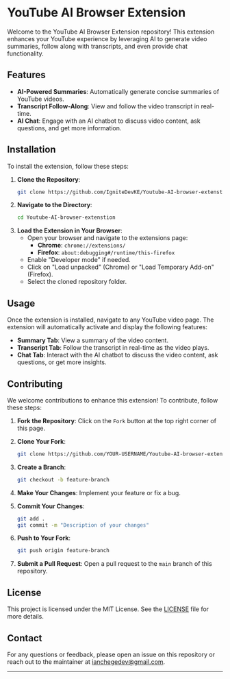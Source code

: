 # YouTube AI Browser Extension

Welcome to the YouTube AI Browser Extension repository! This extension enhances your YouTube experience by leveraging AI to generate video summaries, follow along with transcripts, and even provide chat functionality.

## Features

- **AI-Powered Summaries**: Automatically generate concise summaries of YouTube videos.
- **Transcript Follow-Along**: View and follow the video transcript in real-time.
- **AI Chat**: Engage with an AI chatbot to discuss video content, ask questions, and get more information.

## Installation

To install the extension, follow these steps:

1. **Clone the Repository**:
   ```sh
   git clone https://github.com/IgniteDevKE/Youtube-AI-browser-extenstion.git
   ```
2. **Navigate to the Directory**:
   ```sh
   cd Youtube-AI-browser-extenstion
   ```
3. **Load the Extension in Your Browser**:
   - Open your browser and navigate to the extensions page:
     - **Chrome**: `chrome://extensions/`
     - **Firefox**: `about:debugging#/runtime/this-firefox`
   - Enable "Developer mode" if needed.
   - Click on "Load unpacked" (Chrome) or "Load Temporary Add-on" (Firefox).
   - Select the cloned repository folder.

## Usage

Once the extension is installed, navigate to any YouTube video page. The extension will automatically activate and display the following features:

- **Summary Tab**: View a summary of the video content.
- **Transcript Tab**: Follow the transcript in real-time as the video plays.
- **Chat Tab**: Interact with the AI chatbot to discuss the video content, ask questions, or get more insights.

## Contributing

We welcome contributions to enhance this extension! To contribute, follow these steps:

1. **Fork the Repository**:
   Click on the `Fork` button at the top right corner of this page.

2. **Clone Your Fork**:

   ```sh
   git clone https://github.com/YOUR-USERNAME/Youtube-AI-browser-extenstion.git
   ```

3. **Create a Branch**:

   ```sh
   git checkout -b feature-branch
   ```

4. **Make Your Changes**:
   Implement your feature or fix a bug.

5. **Commit Your Changes**:

   ```sh
   git add .
   git commit -m "Description of your changes"
   ```

6. **Push to Your Fork**:

   ```sh
   git push origin feature-branch
   ```

7. **Submit a Pull Request**:
   Open a pull request to the `main` branch of this repository.

## License

This project is licensed under the MIT License. See the [LICENSE](LICENSE) file for more details.

## Contact

For any questions or feedback, please open an issue on this repository or reach out to the maintainer at [ianchegedev@gmail.com](mailto:ianchegedev@gmail.com).

---
